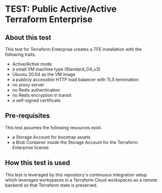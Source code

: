 # TEST: Public Active/Active Terraform Enterprise

## About this test

This test for Terraform Enterprise creates a TFE
installation with the following traits.

- Active/Active mode
- a small VM machine type (Standard_D4_v3)
- Ubuntu 20.04 as the VM image
- a publicly accessible HTTP load balancer with TLS termination
- no proxy server
- no Redis authentication
- no Redis encryption in transit
- a self-signed certificate

## Pre-requisites

This test assumes the following resources exist.

- a Storage Account for boostrap assets
- a Blob Container inside the Storage Account for the Terraform Enterprise license

## How this test is used

This test is leveraged by this repository's continuous integration setup which
leverages workspaces in a Terraform Cloud workspaces as a remote backend so that
Terraform state is preserved.
